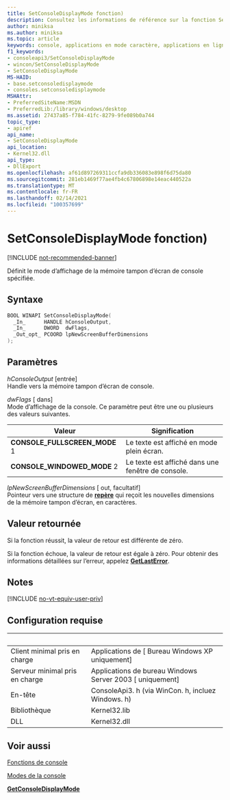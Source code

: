 ```yaml
---
title: SetConsoleDisplayMode fonction)
description: Consultez les informations de référence sur la fonction SetConsoleDisplayMode, qui définit le mode d’affichage de la mémoire tampon d’écran de console spécifiée.
author: miniksa
ms.author: miniksa
ms.topic: article
keywords: console, applications en mode caractère, applications en ligne de commande, applications de terminal, API console
f1_keywords:
- consoleapi3/SetConsoleDisplayMode
- wincon/SetConsoleDisplayMode
- SetConsoleDisplayMode
MS-HAID:
- base.setconsoledisplaymode
- consoles.setconsoledisplaymode
MSHAttr:
- PreferredSiteName:MSDN
- PreferredLib:/library/windows/desktop
ms.assetid: 27437a85-f784-41fc-8279-9fe089b0a744
topic_type:
- apiref
api_name:
- SetConsoleDisplayMode
api_location:
- Kernel32.dll
api_type:
- DllExport
ms.openlocfilehash: af61d897269311ccfa9db336083e898f6d75da80
ms.sourcegitcommit: 281eb1469f77ae4fb4c67806898e14eac440522a
ms.translationtype: MT
ms.contentlocale: fr-FR
ms.lasthandoff: 02/14/2021
ms.locfileid: "100357699"
---
```

# <a name="setconsoledisplaymode-function"></a>SetConsoleDisplayMode fonction)

[!INCLUDE [not-recommended-banner](./includes/not-recommended-banner.md)]

Définit le mode d’affichage de la mémoire tampon d’écran de console spécifiée.

## <a name="syntax"></a>Syntaxe

```C
BOOL WINAPI SetConsoleDisplayMode(
  _In_      HANDLE hConsoleOutput,
  _In_      DWORD  dwFlags,
  _Out_opt_ PCOORD lpNewScreenBufferDimensions
);
```

## <a name="parameters"></a>Paramètres

*hConsoleOutput* \[entrée\]  
Handle vers la mémoire tampon d’écran de console.

*dwFlags* \[ dans\]  
Mode d’affichage de la console. Ce paramètre peut être une ou plusieurs des valeurs suivantes.

| Valeur | Signification |
|-|-|
| **CONSOLE_FULLSCREEN_MODE** 1 | Le texte est affiché en mode plein écran. |
| **CONSOLE_WINDOWED_MODE** 2 | Le texte est affiché dans une fenêtre de console. |

*lpNewScreenBufferDimensions* \[ out, facultatif\]  
Pointeur vers une structure de [**repère**](coord-str.md) qui reçoit les nouvelles dimensions de la mémoire tampon d’écran, en caractères.

## <a name="return-value"></a>Valeur retournée

Si la fonction réussit, la valeur de retour est différente de zéro.

Si la fonction échoue, la valeur de retour est égale à zéro. Pour obtenir des informations détaillées sur l’erreur, appelez [**GetLastError**](/windows/win32/api/errhandlingapi/nf-errhandlingapi-getlasterror).

## <a name="remarks"></a>Notes

[!INCLUDE [no-vt-equiv-user-priv](./includes/no-vt-equiv-user-priv.md)]

## <a name="requirements"></a>Configuration requise

| &nbsp; | &nbsp; |
|-|-|
| Client minimal pris en charge | Applications de \[ Bureau Windows XP uniquement\] |
| Serveur minimal pris en charge | Applications de bureau Windows Server 2003 \[ uniquement\] |
| En-tête | ConsoleApi3. h (via WinCon. h, incluez Windows. h) |
| Bibliothèque | Kernel32.lib |
| DLL | Kernel32.dll |

## <a name="see-also"></a>Voir aussi

[Fonctions de console](console-functions.md)

[Modes de la console](console-modes.md)

[**GetConsoleDisplayMode**](getconsoledisplaymode.md)